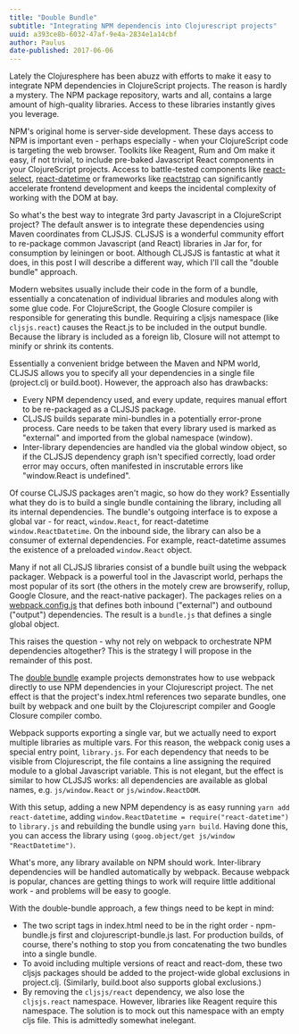 ```yaml
---
title: "Double Bundle"
subtitle: "Integrating NPM dependencis into Clojurescript projects"
uuid: a393ce8b-6032-47af-9e4a-2834e1a14cbf
author: Paulus
date-published: 2017-06-06
---
```


Lately the Clojuresphere has been abuzz with efforts to make it easy to integrate NPM dependencies in ClojureScript projects. The reason is hardly a mystery. The NPM package repository, warts and all, contains a large amount of high-quality libraries. Access to these libraries instantly gives you leverage.

NPM's original home is server-side development. These days access to NPM is important even - perhaps especially - when your ClojureScript code is targeting the web browser. Toolkits like Reagent, Rum and Om make it easy, if not trivial, to include pre-baked Javascript React components in your ClojureScript projects. Access to battle-tested components like [react-select](https://github.com/JedWatson/react-select), [react-datetime](https://github.com/YouCanBookMe/react-datetime) or frameworks like [reactstrap](https://reactstrap.github.io/) can significantly accelerate frontend development and keeps the incidental complexity of working with the DOM at bay.

So what's the best way to integrate 3rd party Javascript in a ClojureScript project? The default answer is to integrate these dependencies using Maven coordinates from CLJSJS. CLJSJS is a wonderful community effort to re-package common Javascript (and React) libraries in Jar for, for consumption by leiningen or boot. Although CLJSJS is fantastic at what it does, in this post I will describe a different way, which I'll call the "double bundle" approach.

Modern websites usually include their code in the form of a bundle, essentially a concatenation of individual libraries and modules along with some glue code. For ClojureScript, the Google Closure compiler is responsible for generating this bundle. Requiring a cljsjs namespace (like `cljsjs.react`) causes the React.js to be included in the output bundle. Because the library is included as a foreign lib, Closure will not attempt to minify or shrink its contents.

Essentially a convenient bridge between the Maven and NPM world, CLJSJS allows you to specify all your dependencies in a single file (project.clj or build.boot). However, the approach also has drawbacks:

- Every NPM dependency used, and every update, requires manual effort to be re-packaged as a CLJSJS package.
- CLJSJS builds separate mini-bundles in a potentially error-prone process. Care needs to be taken that every library used is marked as "external" and imported from the global namespace (window).
- Inter-library dependencies are handled via the global window object, so if the CLJSJS dependency graph isn't specified correctly, load order error may occurs, often manifested in inscrutable errors like "window.React is undefined".

Of course CLJSJS packages aren't magic, so how do they work? Essentially what they do is to build a single bundle containing the library, including all its internal dependencies. The bundle's outgoing interface is to expose a global var - for react, `window.React`, for react-datetime `window.ReactDatetime`. On the inbound side, the library can also be a consumer of external dependencies. For example, react-datetime assumes the existence of a preloaded `window.React` object.

Many if not all CLJSJS libraries consist of a bundle built using the webpack packager. Webpack is a powerful tool in the Javascript world, perhaps the most popular of its sort (the others in the motely crew are browserify, rollup, Google Closure, and the react-native packager). The packages relies on a [webpack.config.js](https://github.com/cljsjs/packages/blob/297ecba948bf9fe1c0f85f148e641f8c7269b796/react-highlight/resources/webpack.config.js) that defines both inbound ("external") and outbound ("output") dependencies. The result is a `bundle.js` that defines a single global object.

This raises the question - why not rely on webpack to orchestrate NPM dependencies altogether? This is the strategy I will propose in the remainder of this post.

The [double bundle](https://github.com/pesterhazy/double-bundle) example projects demonstrates how to use webpack directly to use NPM dependencies in your Clojurescript project. The net effect is that the project's index.html references two separate bundles, one built by webpack and one built by the Clojurescript compiler and Google Closure compiler combo.

Webpack supports exporting a single var, but we actually need to export multiple libraries as multiple vars. For this reason, the webpack conig uses a special entry point, `library.js`. For each dependency that needs to be visible from Clojurescript, the file contains a line assigning the required module to a global Javascript variable. This is not elegant, but the effect is similar to how CLJSJS works: all dependencies are available as global names, e.g. `js/window.React` or `js/window.ReactDOM`.

With this setup, adding a new NPM dependency is as easy running `yarn add react-datetime`, adding `window.ReactDatetime = require("react-datetime")` to `library.js` and rebuilding the bundle using `yarn build`. Having done this, you can access the library using `(goog.object/get js/window "ReactDatetime")`.

What's more, any library available on NPM should work. Inter-library dependencies will be handled automatically by webpack. Because webpack is popular, chances are getting things to work will require little additional work - and problems will be easy to google.

With the double-bundle approach, a few things need to be kept in mind:

- The two script tags in index.html need to be in the right order - npm-bundle.js first and clojurescript-bundle.js last. For production builds, of course, there's nothing to stop you from concatenating the two bundles into a single bundle.
- To avoid including multiple versions of react and react-dom, these two cljsjs packages should be added to the project-wide global exclusions in project.clj. (Similarly, build.boot also supports global exclusions.)
- By removing the `cljsjs/react` dependency, we also lose the `cljsjs.react` namespace. However, libraries like Reagent require this namespace. The solution is to mock out this namespace with an empty cljs file. This is admittedly somewhat inelegant.
